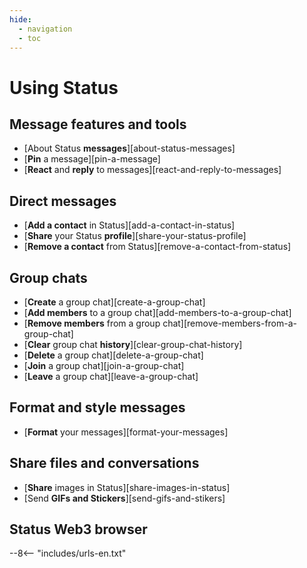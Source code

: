```yaml
---
hide:
  - navigation
  - toc
---
```


# Using Status

## Message features and tools

- [About Status **messages**][about-status-messages]
- [**Pin** a message][pin-a-message]
- [**React** and **reply** to messages][react-and-reply-to-messages]

## Direct messages

- [**Add a contact** in Status][add-a-contact-in-status]
- [**Share** your Status **profile**][share-your-status-profile]
- [**Remove a contact** from Status][remove-a-contact-from-status]

## Group chats

- [**Create** a group chat][create-a-group-chat]
- [**Add members** to a group chat][add-members-to-a-group-chat]
- [**Remove members** from a group chat][remove-members-from-a-group-chat]
- [**Clear** group chat **history**][clear-group-chat-history]
- [**Delete** a group chat][delete-a-group-chat]
- [**Join** a group chat][join-a-group-chat]
- [**Leave** a group chat][leave-a-group-chat]

## Format and style messages

- [**Format** your messages][format-your-messages]

## Share files and conversations

- [**Share** images in Status][share-images-in-status]
- [Send **GIFs and Stickers**][send-gifs-and-stikers]

## Status Web3 browser

--8<-- "includes/urls-en.txt"
